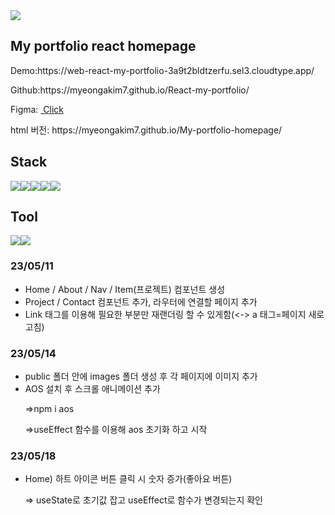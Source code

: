<img src="https://capsule-render.vercel.app/api?type=waving&height=260&section=header&text=Myeong%20A%20homepage&fontSize=50&animation=fadeIn&fontColor=fff&color=gradient&customColorList=0,2,2,2,2,3" />
<h2>My portfolio react homepage</h2>

<p>Demo:https://web-react-my-portfolio-3a9t2bldtzerfu.sel3.cloudtype.app/<p>
<p>Github:https://myeongakim7.github.io/React-my-portfolio/</p>
<p>Figma: <a href="https://www.figma.com/file/dQzmJWTLAJNzlVqLcpMi0s/%EA%B0%9C%EC%9D%B8-%ED%99%88%ED%8E%98%EC%9D%B4%EC%A7%80-%EC%8B%9C%EC%95%88?node-id=0%3A1&t=YdMhhoaTGx498YdA-1" >&nbsp;Click</a> </p>
<p>html 버전: https://myeongakim7.github.io/My-portfolio-homepage/ </p>
<h2>Stack</h2>
<div style="display:flex">
<img src="https://img.shields.io/badge/react-61DAFB?style=for-the-badge&logo=react&logoColor=black">
<img src="https://img.shields.io/badge/html-E34F26?style=for-the-badge&logo=html5&logoColor=white">
<img src="https://img.shields.io/badge/css-1572B6?style=for-the-badge&logo=css3&logoColor=white">
<img src="https://img.shields.io/badge/javascript-F7DF1E?style=for-the-badge&logo=javascript&logoColor=black">
<img src="https://img.shields.io/badge/jquery-0769AD?style=for-the-badge&logo=jquery&logoColor=white">
</div>
<h2>Tool</h2>
<div style="display:flex">
<img src="https://img.shields.io/badge/figma-F24E1E?style=for-the-badge&logo=figma&logoColor=white">
<img src="https://img.shields.io/badge/github-181717?style=for-the-badge&logo=github&logoColor=white">
</div>

<h3>23/05/11</h3>
<ul>
  <li>Home / About / Nav / Item(프로젝트) 컴포넌트 생성</li>
  <li>Project / Contact 컴포넌트 추가, 라우터에 연결할 페이지 추가</li>
  <li>Link 태그를 이용해 필요한 부분만 재랜더링 할 수 있게함(<-> a 태그=페이지 새로고침)</li>
</ul>
<h3>23/05/14</h3>
<ul>
  <li>public 폴더 안에 images 폴더 생성 후 각 페이지에 이미지 추가 </li>
  <li>AOS 설치 후 스크롤 애니메이션 추가</li>
  <p>=>npm i aos</p>
  <p>=>useEffect 함수를 이용해 aos 초기화 하고 시작</p>
</ul>
<h3>23/05/18</h3>
<ul>
  <li>Home) 하트 아이콘 버튼 클릭 시 숫자 증가(좋아요 버튼) </li>
  <p>=> useState로 초기값 잡고 useEffect로 함수가 변경되는지 확인</p>
</ul>
